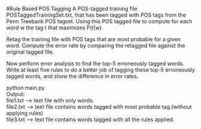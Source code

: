 #Rule Based POS Tagging
A POS-tagged training file POSTaggedTrainingSet.txt, that has been tagged with POS tags
from the Penn Treebank POS tagset. Using this POS tagged file to compute for each word w the tag t that maximizes P(t|w).<br/>

Retag the training file with POS tags that are most probable for a given word. Compute the error rate by comparing the retagged file against the original tagged file.<br/>

Now perform error analysis to find the top-5 erroneously tagged words. Write at least five rules to do a better job of tagging these top-5 erroneously tagged words, and show the difference in error rates.<br/>

python main.py<br/>
Output:<br/>
file1.txt  --> text file with only words.<br/>
file2.txt  --> text file contains words tagged with most probable tag.(without applying rules)<br/>
file3.txt  --> text file contains words tagged with all the rules applied.<br/>


